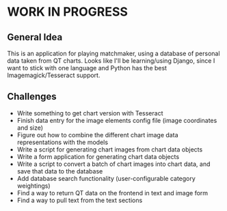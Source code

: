 # WORK IN PROGRESS

## General Idea
This is an application for playing matchmaker, using a database of personal data taken from QT charts.
Looks like I'll be learning/using Django, since I want to stick with one language and Python has the best Imagemagick/Tesseract support.

## Challenges
- Write something to get chart version with Tesseract
- Finish data entry for the image elements config file (image coordinates and size)
- Figure out how to combine the different chart image data representations with the models
- Write a script for generating chart images from chart data objects
- Write a form application for generating chart data objects
- Write a script to convert a batch of chart images into chart data, and save that data to the database
- Add database search functionality (user-configurable category weightings)
- Find a way to return QT data on the frontend in text and image form
- Find a way to pull text from the text sections
